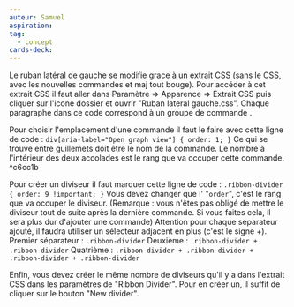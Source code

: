 ```yaml
---
auteur: Samuel
aspiration: 
tag:
  - concept
cards-deck:
---
```


Le ruban latéral de gauche se modifie grace à un extrait CSS (sans le CSS, avec les nouvelles commandes et maj tout bouge). Pour accéder à cet extrait CSS il faut aller dans Paramètre => Apparence => Extrait CSS puis cliquer sur l'icone dossier et ouvrir "Ruban lateral gauche.css".
Chaque paragraphe dans ce code correspond à un groupe de commande .

Pour choisir l'emplacement d'une commande il faut le faire avec cette ligne de code :  `div[aria-label="Open graph view"] { order: 1; }`
Ce qui se trouve entre guillemets doit être le nom de la commande. Le nombre à l'intérieur des deux accolades est le rang que va occuper cette commande. ^c6cc1b

Pour créer un diviseur il faut marquer cette ligne de code : `.ribbon-divider { order: 9 !important; }`
Vous devez changer que l' "`order`", c'est le rang que va occuper le diviseur. (Remarque : vous n'êtes pas obligé de mettre le diviseur tout de suite après la dernière commande. Si vous faites cela, il sera plus dur d'ajouter une commande)
Attention pour chaque séparateur ajouté, il faudra utiliser un sélecteur adjacent en plus (c'est le signe +).
Premier séparateur : `.ribbon-divider`
Deuxième : `.ribbon-divider + .ribbon-divider`
Quatrième : `.ribbon-divider + .ribbon-divider + .ribbon-divider + .ribbon-divider`

Enfin, vous devez créer le même nombre de diviseurs qu'il y a dans l'extrait CSS dans les paramètres de "Ribbon Divider". Pour en créer un, il suffit de cliquer sur le bouton "New divider".